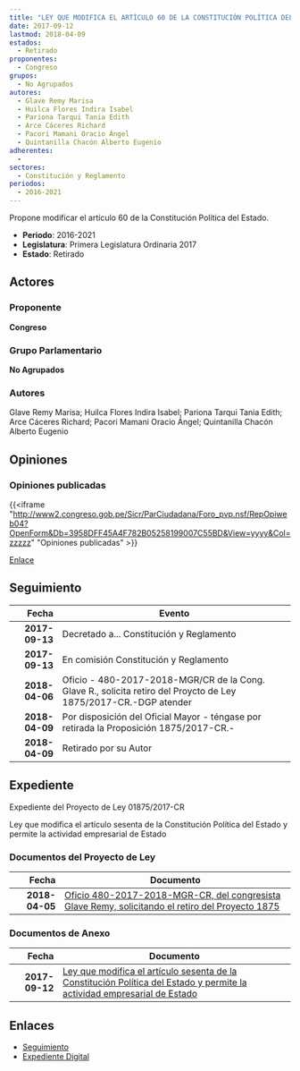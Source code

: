 ```yaml
---
title: "LEY QUE MODIFICA EL ARTÍCULO 60 DE LA CONSTITUCIÓN POLÍTICA DEL ESTADO Y PERMITE LA ACTIVIDAD EMPRESARIAL DE ESTADO"
date: 2017-09-12
lastmod: 2018-04-09
estados: 
  - Retirado
proponentes: 
  - Congreso
grupos: 
  - No Agrupados
autores: 
  - Glave Remy Marisa
  - Huilca Flores Indira Isabel
  - Pariona Tarqui Tania Edith
  - Arce Cáceres Richard
  - Pacori Mamani Oracio Ángel
  - Quintanilla Chacón Alberto Eugenio
adherentes: 
  - 
sectores: 
  - Constitución y Reglamento
periodos: 
  - 2016-2021
---
```


Propone modificar el artículo 60 de la Constitución Política del Estado.

- **Periodo**: 2016-2021
- **Legislatura**: Primera Legislatura Ordinaria 2017
- **Estado**: Retirado

## Actores

### Proponente

**Congreso**

### Grupo Parlamentario

**No Agrupados**

### Autores

Glave Remy Marisa; Huilca Flores Indira Isabel; Pariona Tarqui Tania Edith; Arce Cáceres Richard; Pacori Mamani Oracio Ángel; Quintanilla Chacón Alberto Eugenio


## Opiniones

### Opiniones publicadas

{{<iframe "http://www2.congreso.gob.pe/Sicr/ParCiudadana/Foro_pvp.nsf/RepOpiweb04?OpenForm&Db=3958DFF45A4F782B05258199007C55BD&View=yyyy&Col=zzzzz" "Opiniones publicadas" >}}

[Enlace](http://www2.congreso.gob.pe/Sicr/ParCiudadana/Foro_pvp.nsf/RepOpiweb04?OpenForm&Db=3958DFF45A4F782B05258199007C55BD&View=yyyy&Col=zzzzz)

## Seguimiento

| Fecha | Evento |
|------:|--------|
| **2017-09-13** | Decretado a... Constitución y Reglamento|
| **2017-09-13** | En comisión Constitución y Reglamento|
| **2018-04-06** | Oficio - 480-2017-2018-MGR/CR de la Cong. Glave R., solicita retiro del Proycto de Ley 1875/2017-CR.-DGP atender|
| **2018-04-09** | Por disposición del Oficial Mayor - téngase por retirada la Proposición 1875/2017-CR.-|
| **2018-04-09** | Retirado por su Autor|


## Expediente

Expediente del Proyecto de Ley 01875/2017-CR

Ley que modifica el artículo sesenta de la Constitución Política del Estado y permite la actividad empresarial de Estado


### Documentos del Proyecto de Ley

| Fecha | Documento |
|------:|--------|
| **2018-04-05** | [Oficio 480-2017-2018-MGR-CR, del congresista Glave Remy, solicitando el retiro del Proyecto 1875](http://www.leyes.congreso.gob.pe/Documentos/2016_2021/Oficios/Congresistas/OFICIO-480-2017-2018-MGR-CR.PDF) |

### Documentos de Anexo

| Fecha | Documento |
|------:|--------|
| **2017-09-12** | [Ley que modifica el artículo sesenta de la Constitución Política del Estado y permite la actividad empresarial de Estado](http://www.leyes.congreso.gob.pe/Documentos/2016_2021/Proyectos_de_Ley_y_de_Resoluciones_Legislativas/PL0187520170912.pdf) |

## Enlaces 

- [Seguimiento](http://www2.congreso.gob.pehttp://www2.congreso.gob.pe/Sicr/TraDocEstProc/CLProLey2016.nsf/f7fff46988ca05b1052578e100829cc7/c0551ef4358a5e1e0525819a006f0c19?OpenDocument)
- [Expediente Digital](http://www2.congreso.gob.pehttp://www2.congreso.gob.pe/Sicr/TraDocEstProc/CLProLey2016.nsf/f7fff46988ca05b1052578e100829cc7/c0551ef4358a5e1e0525819a006f0c19?OpenDocument&Click=05257FB7005EB655.eb71d0cf91d8294e05256cdf006b5706/$Body/0.1C6C)
